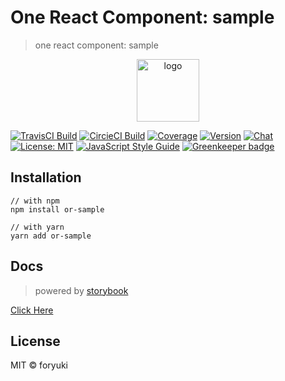 # One React Component: sample
> one react component: sample

<p align="center"><img width="100" src="https://cdn.rawgit.com/one-react/assets/23f3d48f/logo.png" alt="logo"></p>

[![TravisCI Build](https://img.shields.io/travis/one-react/sample.svg)](https://travis-ci.org/one-react/sample)
[![CircieCI Build](https://img.shields.io/circleci/project/github/one-react/sample.svg)](https://circleci.com/gh/one-react/sample)
[![Coverage](https://img.shields.io/codecov/c/github/one-react/sample.svg)](https://codecov.io/gh/one-react/sample) 
[![Version](https://img.shields.io/npm/v/or-sample.svg)](https://www.npmjs.com/package/or-sample)
[![Chat](https://img.shields.io/gitter/room/one-react-org/Lobby.svg)](https://gitter.im/one-react-org/Lobby)
[![License: MIT](https://img.shields.io/badge/License-MIT-brightgreen.svg)](https://opensource.org/licenses/MIT)
[![JavaScript Style Guide](https://img.shields.io/badge/code_style-standard-brightgreen.svg)](https://standardjs.com)
[![Greenkeeper badge](https://badges.greenkeeper.io/one-react/sample.svg)](https://greenkeeper.io/)

## Installation
```
// with npm
npm install or-sample

// with yarn
yarn add or-sample
```

## Docs
> powered by [storybook](https://storybook.js.org/)

[Click Here](https://one-react.github.io/sample)

## License

MIT &copy; foryuki
